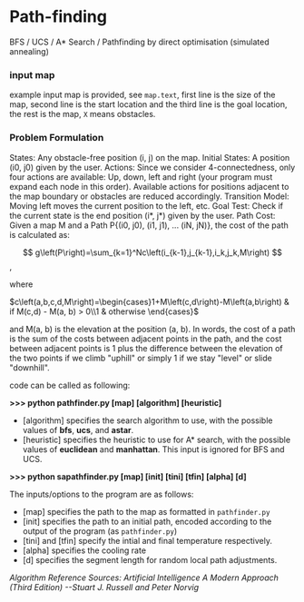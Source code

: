 # Path-finding
BFS / UCS /  A* Search / Pathfinding by direct optimisation (simulated annealing)

### input map

example input map is provided, see `map.text`, first line is the size of the map, second line is the start location and the third line is the goal location, the rest is the map, `X` means obstacles. 

### Problem Formulation

States: Any obstacle-free position (i, j) on the map.
Initial States: A position (i0, j0) given by the user.
Actions: Since we consider 4-connectedness, only four actions are available: Up, down, left and right (your program must expand each node in this order). Available actions for positions adjacent to the map boundary or obstacles are reduced accordingly.
Transition Model: Moving left moves the current position to the left, etc.
Goal Test: Check if the current state is the end position (i*, j*) given by the user.
Path Cost: Given a map M and a Path P{(i0, j0), (i1, j1), ... (iN, jN)}, the cost of the path is calculated as:

$$ g\left(P\right)=\sum_{k=1}^Nc\left(i_{k-1},j_{k-1},i_k,j_k,M\right) $$,

where

$c\left(a,b,c,d,M\right)=\begin{cases}1+M\left(c,d\right)-M\left(a,b\right) & if M(c,d) - M(a, b) > 0\\1 & otherwise \end{cases}$

and M(a, b) is the elevation at the position (a, b). In words, the cost of a path is the sum of the costs between adjacent points in the path, and the cost between adjacent points is 1 plus the difference between the elevation of the two points if we climb "uphill" or simply 1 if we stay "level" or slide "downhill".


code can be called as following:

__>>> python pathfinder.py [map] [algorithm] [heuristic]__

- [algorithm] specifies the search algorithm to use, with the possible values of __bfs__, __ucs__, and __astar__.
- [heuristic] specifies the heuristic to use for A* search, with the possible values of __euclidean__ and __manhattan__. This input is ignored for BFS and UCS.



__>>> python sapathfinder.py [map] [init] [tini] [tfin] [alpha] [d]__

The inputs/options to the program are as follows:

- [map] specifies the path to the map as formatted in `pathfinder.py`
- [init] specifies the path to an initial path, encoded according to the output of the program (as `pathfinder.py`)
- [tini] and [tfin] specify the intial and final temperature respectively.
- [alpha] specifies the cooling rate
- [d] specifies the segment length for random local path adjustments.

*Algorithm Reference Sources: Artificial Intelligence A Modern Approach (Third Edition) --Stuart J. Russell and Peter Norvig*
